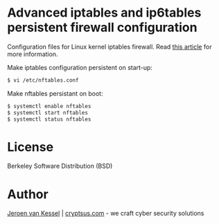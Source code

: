 # Advanced iptables and ip6tables persistent firewall configuration

Configuration files for Linux kernel iptables firewall. Read [this article](https://cryptsus.com/blog/advanced-perimeter-based-iptables-firewall-on-linux.html) for more information.

Make iptables configuration persistent on start-up:
```bash
$ vi /etc/nftables.conf
```
Make nftables persistant on boot:
```bash
$ systemctl enable nftables
$ systemctl start nftables
$ systemctl status nftables
```

# License
Berkeley Software Distribution (BSD)

# Author
[Jeroen van Kessel](https://twitter.com/jeroenvkessel) | [cryptsus.com](https://cryptsus.com) - we craft cyber security solutions
